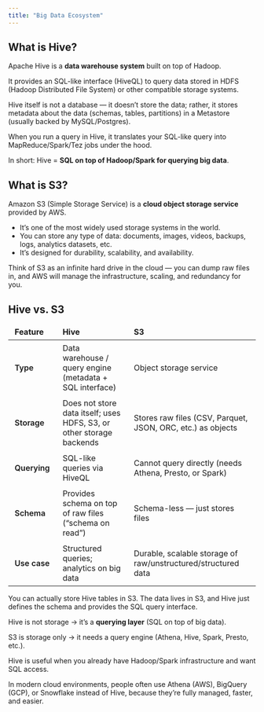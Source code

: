 ```yaml
---
title: "Big Data Ecosystem"
---
```


## What is Hive?

Apache Hive is a **data warehouse system** built on top of Hadoop.

It provides an SQL-like interface (HiveQL) to query data stored in HDFS (Hadoop Distributed File System) or other compatible storage systems.

Hive itself is not a database — it doesn’t store the data; rather, it stores metadata about the data (schemas, tables, partitions) in a Metastore (usually backed by MySQL/Postgres).

When you run a query in Hive, it translates your SQL-like query into MapReduce/Spark/Tez jobs under the hood.

In short: Hive = **SQL on top of Hadoop/Spark for querying big data**.


## What is S3?

Amazon S3 (Simple Storage Service) is a **cloud object storage service** provided by AWS.

- It’s one of the most widely used storage systems in the world.
- You can store any type of data: documents, images, videos, backups, logs, analytics datasets, etc.
- It’s designed for durability, scalability, and availability.

Think of S3 as an infinite hard drive in the cloud — you can dump raw files in, and AWS will manage the infrastructure, scaling, and redundancy for you.


## Hive vs. S3

<table style="width:100%;border-collapse:collapse;border-spacing:0;margin:1rem 0;">
  <thead>
    <tr>
      <th style="padding:6px 13px;border:1px solid var(--border);text-align:left;background:rgba(240,246,252,.05);">Feature</th>
      <th style="padding:6px 13px;border:1px solid var(--border);text-align:left;background:rgba(240,246,252,.05);">Hive</th>
      <th style="padding:6px 13px;border:1px solid var(--border);text-align:left;background:rgba(240,246,252,.05);">S3</th>
    </tr>
  </thead>
  <tbody>
    <tr>
      <td style="padding:6px 13px;border:1px solid var(--border);font-weight:600;">Type</td>
      <td style="padding:6px 13px;border:1px solid var(--border);">Data warehouse / query engine (metadata + SQL interface)</td>
      <td style="padding:6px 13px;border:1px solid var(--border);">Object storage service</td>
    </tr>
    <tr>
      <td style="padding:6px 13px;border:1px solid var(--border);font-weight:600;">Storage</td>
      <td style="padding:6px 13px;border:1px solid var(--border);">Does not store data itself; uses HDFS, S3, or other storage backends</td>
      <td style="padding:6px 13px;border:1px solid var(--border);">Stores raw files (CSV, Parquet, JSON, ORC, etc.) as objects</td>
    </tr>
    <tr>
      <td style="padding:6px 13px;border:1px solid var(--border);font-weight:600;">Querying</td>
      <td style="padding:6px 13px;border:1px solid var(--border);">SQL-like queries via HiveQL</td>
      <td style="padding:6px 13px;border:1px solid var(--border);">Cannot query directly (needs Athena, Presto, or Spark)</td>
    </tr>
    <tr>
      <td style="padding:6px 13px;border:1px solid var(--border);font-weight:600;">Schema</td>
      <td style="padding:6px 13px;border:1px solid var(--border);">Provides schema on top of raw files (“schema on read”)</td>
      <td style="padding:6px 13px;border:1px solid var(--border);">Schema-less — just stores files</td>
    </tr>
    <tr>
      <td style="padding:6px 13px;border:1px solid var(--border);font-weight:600;">Use case</td>
      <td style="padding:6px 13px;border:1px solid var(--border);">Structured queries; analytics on big data</td>
      <td style="padding:6px 13px;border:1px solid var(--border);">Durable, scalable storage of raw/unstructured/structured data</td>
    </tr>
  </tbody>
</table>


You can actually store Hive tables in S3. The data lives in S3, and Hive just defines the schema and provides the SQL query interface.

Hive is not storage → it’s a **querying layer** (SQL on top of big data).

S3 is storage only → it needs a query engine (Athena, Hive, Spark, Presto, etc.).

Hive is useful when you already have Hadoop/Spark infrastructure and want SQL access.

In modern cloud environments, people often use Athena (AWS), BigQuery (GCP), or Snowflake instead of Hive, because they’re fully managed, faster, and easier.